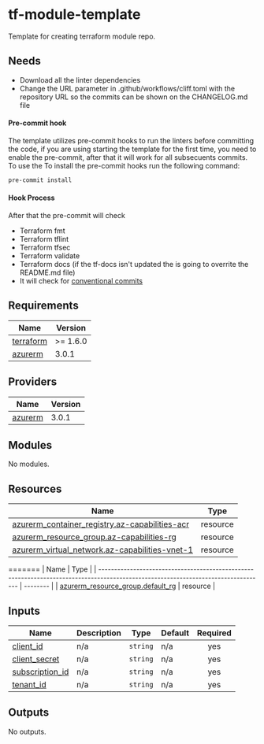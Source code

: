 # tf-module-template

Template for creating terraform module repo.

## Needs

- Download all the linter dependencies
- Change the URL parameter in .github/workflows/cliff.toml with the repository URL so the commits can be shown on the CHANGELOG.md file

#### Pre-commit hook

The template utilizes pre-commit hooks to run the linters before committing the code, if you are using starting the template for the first time, you need to enable the pre-commit, after that it will work for all subsecuents commits. To use the To install the pre-commit hooks run the following command:

```bash
pre-commit install
```

#### Hook Process

After that the pre-commit will check

- Terraform fmt
- Terraform tflint
- Terraform tfsec
- Terraform validate
- Terraform docs (if the tf-docs isn't updated the is going to overrite the README.md file)
- It will check for [conventional commits](https://www.conventionalcommits.org/en/v1.0.0/)

<!-- BEGIN_TF_DOCS -->

## Requirements

| Name                                                                     | Version  |
| ------------------------------------------------------------------------ | -------- |
| <a name="requirement_terraform"></a> [terraform](#requirement_terraform) | >= 1.6.0 |
| <a name="requirement_azurerm"></a> [azurerm](#requirement_azurerm)       | 3.0.1    |

## Providers

| Name                                                         | Version |
| ------------------------------------------------------------ | ------- |
| <a name="provider_azurerm"></a> [azurerm](#provider_azurerm) | 3.0.1   |

## Modules

No modules.

## Resources


| Name | Type |
|------|------|
| [azurerm_container_registry.az-capabilities-acr](https://registry.terraform.io/providers/hashicorp/azurerm/3.0.1/docs/resources/container_registry) | resource |
| [azurerm_resource_group.az-capabilities-rg](https://registry.terraform.io/providers/hashicorp/azurerm/3.0.1/docs/resources/resource_group) | resource |
| [azurerm_virtual_network.az-capabilities-vnet-1](https://registry.terraform.io/providers/hashicorp/azurerm/3.0.1/docs/resources/virtual_network) | resource |
=======
| Name                                                                                                                               | Type     |
| ---------------------------------------------------------------------------------------------------------------------------------- | -------- |
| [azurerm_resource_group.default_rg](https://registry.terraform.io/providers/hashicorp/azurerm/3.0.1/docs/resources/resource_group) | resource |


## Inputs

| Name | Description | Type | Default | Required |
|------|-------------|------|---------|:--------:|
| <a name="input_client_id"></a> [client\_id](#input\_client\_id) | n/a | `string` | n/a | yes |
| <a name="input_client_secret"></a> [client\_secret](#input\_client\_secret) | n/a | `string` | n/a | yes |
| <a name="input_subscription_id"></a> [subscription\_id](#input\_subscription\_id) | n/a | `string` | n/a | yes |
| <a name="input_tenant_id"></a> [tenant\_id](#input\_tenant\_id) | n/a | `string` | n/a | yes |

## Outputs

No outputs.

<!-- END_TF_DOCS -->
